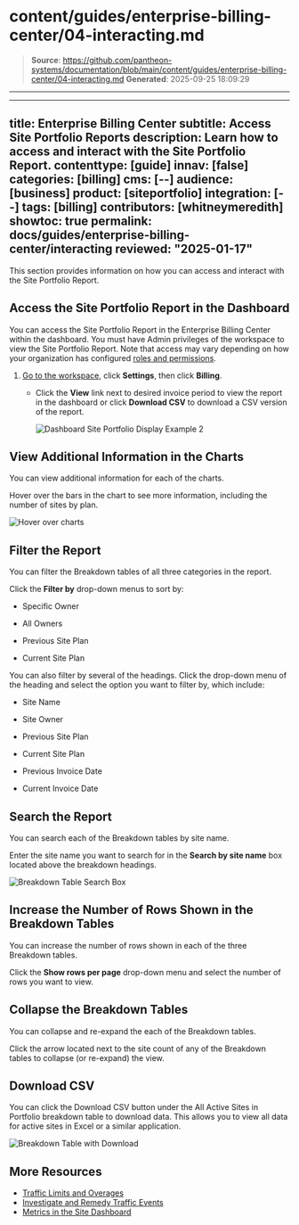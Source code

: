 # content/guides/enterprise-billing-center/04-interacting.md

> **Source**: https://github.com/pantheon-systems/documentation/blob/main/content/guides/enterprise-billing-center/04-interacting.md
> **Generated**: 2025-09-25 18:09:29

---

---
title: Enterprise Billing Center
subtitle: Access Site Portfolio Reports
description: Learn how to access and interact with the Site Portfolio Report.
contenttype: [guide]
innav: [false]
categories: [billing]
cms: [--]
audience: [business]
product: [siteportfolio]
integration: [--]
tags: [billing]
contributors: [whitneymeredith]
showtoc: true
permalink: docs/guides/enterprise-billing-center/interacting
reviewed: "2025-01-17"
---

This section provides information on how you can access and interact with the Site Portfolio Report.

## Access the Site Portfolio Report in the Dashboard

You can access the Site Portfolio Report in the Enterprise Billing Center within the dashboard. You must have Admin privileges of the workspace to view the Site Portfolio Report. Note that access may vary depending on how your organization has configured [roles and permissions](/guides/account-mgmt/workspace-sites-teams/teams#roles-and-permissions).

1. [Go to the workspace](/guides/account-mgmt/workspace-sites-teams/workspaces#switch-between-workspaces), click **Settings**, then click **Billing**.

    - Click the **View** link next to desired invoice period to view the report in the dashboard or click **Download CSV** to download a CSV version of the report.

        ![Dashboard Site Portfolio Display Example 2](../../../images/release-notes/2024/invoice-tags.png)

## View Additional Information in the Charts

You can view additional information for each of the charts.

Hover over the bars in the chart to see more information, including the number of sites by plan.

![Hover over charts](../../../images/site-portfolio-report-chart-hover-over.png)

## Filter the Report

You can filter the Breakdown tables of all three categories in the report. 

Click the **Filter by** drop-down menus to sort by:

- Specific Owner

- All Owners

- Previous Site Plan

- Current Site Plan

You can also filter by several of the headings. Click the drop-down menu of the heading and select the option you want to filter by, which include:

- Site Name

- Site Owner

- Previous Site Plan

- Current Site Plan

- Previous Invoice Date

- Current Invoice Date


## Search the Report

You can search each of the Breakdown tables by site name.

Enter the site name you want to search for in the **Search by site name** box located above the breakdown headings.

![Breakdown Table Search Box](../../../images/site-portfolio-report-search.png)

## Increase the Number of Rows Shown in the Breakdown Tables

You can increase the number of rows shown in each of the three Breakdown tables.

Click the **Show rows per page** drop-down menu and select the number of rows you want to view.

## Collapse the Breakdown Tables

You can collapse and re-expand the each of the Breakdown tables.

Click the arrow located next to the site count of any of the Breakdown tables to collapse (or re-expand) the view.

## Download CSV 

You can click the Download CSV button under the All Active Sites in Portfolio breakdown table to download data. This allows you to view all data for active sites in Excel or a similar application.

![Breakdown Table with Download](../../../images/site-portfolio-report-breakdown-download.png)

## More Resources

- [Traffic Limits and Overages](/guides/account-mgmt/traffic)
- [Investigate and Remedy Traffic Events](/guides/account-mgmt/traffic/remedy)
- [Metrics in the Site Dashboard](/guides/account-mgmt/traffic)